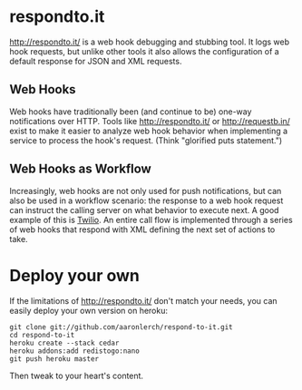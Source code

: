 # respondto.it

http://respondto.it/ is a web hook debugging and stubbing tool. It logs web hook requests, but unlike other tools it also allows the configuration of a default response for JSON and XML requests.

## Web Hooks

Web hooks have traditionally been (and continue to be) one-way notifications over HTTP. Tools like http://respondto.it/ or http://requestb.in/ exist to make it easier to analyze web hook behavior when implementing a service to process the hook's request. (Think "glorified puts statement.")

## Web Hooks as Workflow

Increasingly, web hooks are not only used for push notifications, but can also be used in a workflow scenario: the response to a web hook request can instruct the calling server on what behavior to execute next. A good example of this is [Twilio](http://twilio.com/). An entire call flow is implemented through a series of web hooks that respond with XML defining the next set of actions to take.

# Deploy your own

If the limitations of http://respondto.it/ don't match your needs, you can easily deploy your own version on heroku:

    git clone git://github.com/aaronlerch/respond-to-it.git
    cd respond-to-it
    heroku create --stack cedar
    heroku addons:add redistogo:nano
    git push heroku master

Then tweak to your heart's content.
